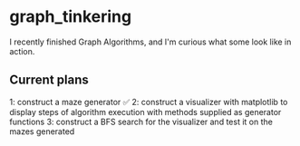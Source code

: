 # graph_tinkering
I recently finished Graph Algorithms, and I'm curious what some look like in action.

## Current plans
1: construct a maze generator :white_check_mark:
2: construct a visualizer with matplotlib to display steps of algorithm execution with methods supplied as generator functions
3: construct a BFS search for the visualizer and test it on the mazes generated
